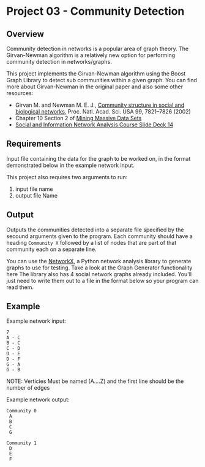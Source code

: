 # Project 03 - Community Detection

## Overview

Community detection in networks is a popular area of graph theory.  The Girvan-Newman algorithm is a relatively new option for performing community detection in networks/graphs.  

This project implements the Girvan-Newman algorithm using the Boost Graph Library to detect sub communities within a given graph.  You can find more about Girvan-Newman in the original paper and also some other resources:
* Girvan M. and Newman M. E. J., [Community structure in social and biological networks](https://www.pnas.org/content/99/12/7821), Proc. Natl. Acad. Sci. USA 99, 7821–7826 (2002)
* Chapter 10 Section 2 of [Mining Massive Data Sets](http://infolab.stanford.edu/~ullman/mmds/book0n.pdf)
* [Social and Information Network Analysis Course Slide Deck 14](http://snap.stanford.edu/class/cs224w-2010/slides/14-communities_annot.pdf)

## Requirements 
Input file containing the data for the graph to be worked on, in the format demonstrated below in the example network input.

This project also requires two arguments to run:
  1. input file name
  2. output file Name

## Output
Outputs the communities detected into a separate file specified by the secound arguments given to the program. 
Each community should have a heading `Community X` followed by a list of nodes that are part of that community each on a separate line. 

You can use the [NetworkX](https://networkx.org/), a Python network analysis library to generate graphs to use for testing.  Take a look at the Graph Generator functionality here The library also has 4 social network graphs already included.  You'll just need to write them out to a file in the format below so your program can read them. 

## Example
Example network input:

```text
7
A - C
B - C
C - D
D - E
D - F
G - A
G - B
```
NOTE: Verticies Must be named (A....Z) and the first line should be the number of edges


Example network output:

```text
Community 0
 A
 B
 C
 G

Community 1
 D
 E
 F
```
